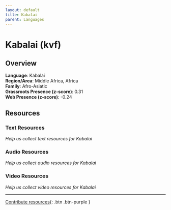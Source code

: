 ```yaml
---
layout: default
title: Kabalai
parent: Languages
---
```


# Kabalai (kvf)

## Overview

**Language**: Kabalai  
**Region/Area**: Middle Africa, Africa  
**Family**: Afro-Asiatic  
**Grassroots Presence (z-score)**: 0.31  
**Web Presence (z-score)**: -0.24  

## Resources

### Text Resources
*Help us collect text resources for Kabalai*

### Audio Resources
*Help us collect audio resources for Kabalai*

### Video Resources
*Help us collect video resources for Kabalai*

---

[Contribute resources](https://forms.office.com/e/1SfLJx3u1r){: .btn .btn-purple }
